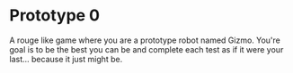 Prototype 0
===

A rouge like game where you are a prototype robot named Gizmo. You're goal is to be the best you can be
and complete each test as if it were your last... because it just might be.
